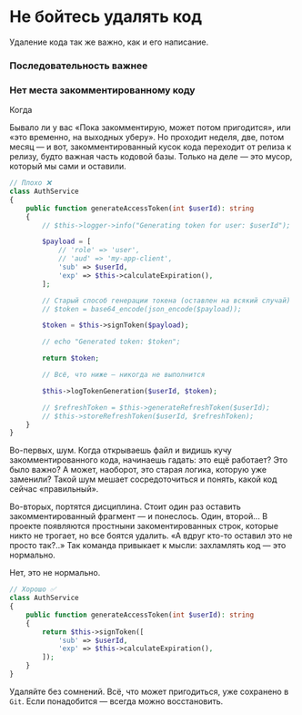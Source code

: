 # Не бойтесь удалять код

Удаление кода так же важно, как и его написание.

### Последовательность важнее

### Нет места закомментированному коду

Когда

Бывало ли у вас «Пока закомментирую, может потом пригодится», или «это временно, на выходных уберу».
Но проходит неделя, две, потом месяц — и вот, закомментированный кусок кода переходит от релиза к релизу, будто важная часть кодовой базы.
Только на деле — это мусор, который мы сами и оставили.

```php
// Плохо ❌
class AuthService
{
    public function generateAccessToken(int $userId): string
    {
        // $this->logger->info("Generating token for user: $userId");

        $payload = [
            // 'role' => 'user',
            // 'aud' => 'my-app-client',
            'sub' => $userId,
            'exp' => $this->calculateExpiration(),
        ];

        // Старый способ генерации токена (оставлен на всякий случай)
        // $token = base64_encode(json_encode($payload));

        $token = $this->signToken($payload);

        // echo "Generated token: $token";

        return $token;

        // Всё, что ниже — никогда не выполнится

        $this->logTokenGeneration($userId, $token);

        // $refreshToken = $this->generateRefreshToken($userId);
        // $this->storeRefreshToken($userId, $refreshToken);
    }
}
```

Во-первых, шум. Когда открываешь файл и видишь кучу закомментированного кода, начинаешь гадать: это ещё работает?
 Это было важно? А может, наоборот, это старая логика, которую уже заменили?
 Такой шум мешает сосредоточиться и понять, какой код сейчас «правильный».

Во-вторых, портятся дисциплина.
Стоит один раз оставить закомментированный фрагмент — и понеслось. Один, второй...
В проекте появляются простныни закоментированных строк, которые никто не трогает, но все боятся удалить.
«А вдруг кто-то оставил это не просто так?..»
Так команда привыкает к мысли: захламлять код — это нормально.

Нет, это не нормально.

```php
// Хорошо ✅
class AuthService
{
    public function generateAccessToken(int $userId): string
    {
        return $this->signToken([
            'sub' => $userId,
            'exp' => $this->calculateExpiration(),
        ]);
    }
}
```


Удаляйте без сомнений. Всё, что может пригодиться, уже сохранено в `Git`.
Если понадобится — всегда можно восстановить.
